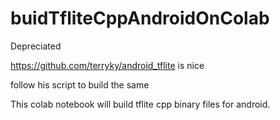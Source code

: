 # buidTfliteCppAndroidOnColab

Depreciated 

https://github.com/terryky/android_tflite is nice

follow his script to build the same


This colab notebook will build tflite cpp binary files for android.

